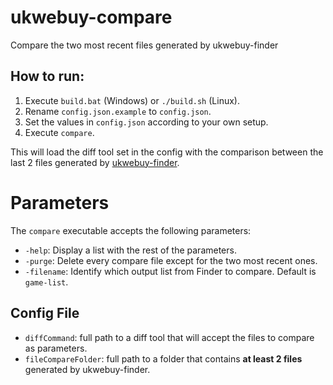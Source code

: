 # ukwebuy-compare
Compare the two most recent files generated by ukwebuy-finder

## How to run:
1. Execute `build.bat` (Windows) or `./build.sh` (Linux).
2. Rename `config.json.example` to `config.json`.
3. Set the values in `config.json` according to your own setup.
4. Execute `compare`.

This will load the diff tool set in the config with the comparison between the last 2 files generated by [ukwebuy-finder](https://github.com/fkandus/ukwebuy-finder).

# Parameters
The `compare` executable accepts the following parameters:
* `-help`: Display a list with the rest of the parameters.
* `-purge`: Delete every compare file except for the two most recent ones.
* `-filename`: Identify which output list from Finder to compare. Default is `game-list`.

## Config File

* `diffCommand`: full path to a diff tool that will accept the files to compare as parameters.
* `fileCompareFolder`: full path to a folder that contains **at least 2 files** generated by ukwebuy-finder.
